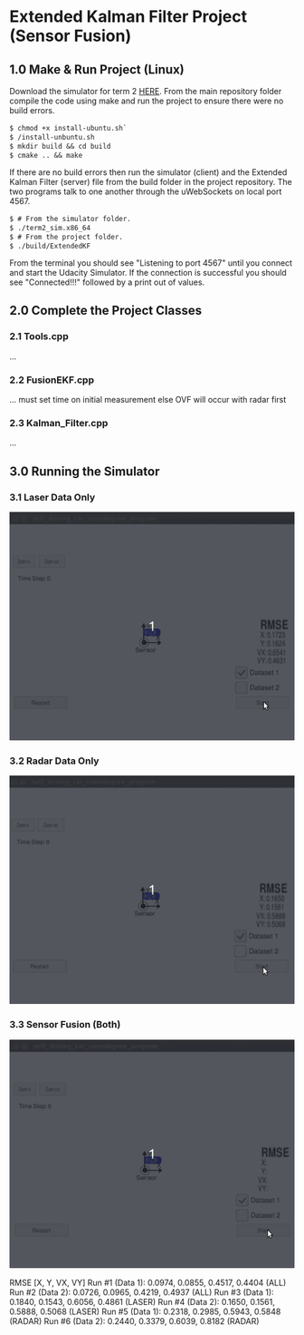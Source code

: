 # Extended Kalman Filter Project (Sensor Fusion)

## 1.0 Make & Run Project (Linux)
Download the simulator for term 2 [HERE](https://github.com/udacity/self-driving-car-sim/releases/). From the main repository folder compile the code using make and run the project to ensure there were no build errors.

	$ chmod +x install-ubuntu.sh`
	$ /install-unbuntu.sh
	$ mkdir build && cd build
	$ cmake .. && make
	
If there are no build errors then run the simulator (client) and the Extended Kalman Filter (server) file from the build folder in the project repository. The two programs talk to one another through the uWebSockets on local port 4567.

	$ # From the simulator folder.
	$ ./term2_sim.x86_64
	$ # From the project folder.
	$ ./build/ExtendedKF

From the terminal you should see "Listening to port 4567" until you connect and start the Udacity Simulator. If the connection is successful you should see "Connected!!!" followed by a print out of values.

## 2.0 Complete the Project Classes
### 2.1 Tools.cpp
...

### 2.2 FusionEKF.cpp
... must set time on initial measurement else OVF will occur with radar first

### 2.3 Kalman_Filter.cpp
...


## 3.0 Running the Simulator
### 3.1 Laser Data Only

<p align="center">
 <img src="./images/data1_laser.gif" width=550>
</p>

### 3.2 Radar Data Only

<p align="center">
 <img src="./images/data1_radar.gif" width=550>
</p>

### 3.3 Sensor Fusion (Both)

<p align="center">
 <img src="./images/data1_all.gif" width=550>
</p>




RMSE [X, Y, VX, VY]
Run #1 (Data 1): 0.0974, 0.0855, 0.4517, 0.4404 (ALL)
Run #2 (Data 2): 0.0726, 0.0965, 0.4219, 0.4937 (ALL)
Run #3 (Data 1): 0.1840, 0.1543, 0.6056, 0.4861 (LASER)
Run #4 (Data 2): 0.1650, 0.1561, 0.5888, 0.5068 (LASER)
Run #5 (Data 1): 0.2318, 0.2985, 0.5943, 0.5848 (RADAR)
Run #6 (Data 2): 0.2440, 0.3379, 0.6039, 0.8182 (RADAR)
